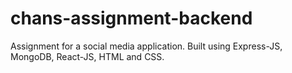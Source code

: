 # chans-assignment-backend
Assignment for a social media application. Built using Express-JS, MongoDB, React-JS, HTML and CSS.
